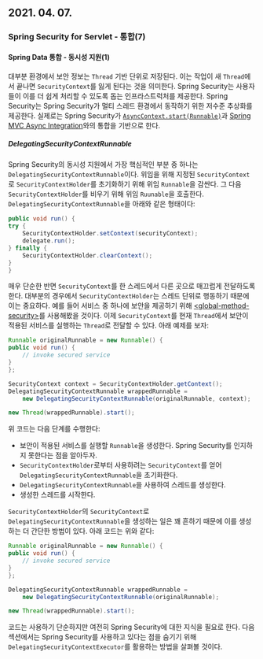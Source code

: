 ## 2021. 04. 07.

### Spring Security for Servlet - 통합(7)

#### Spring Data 통합 - 동시성 지원(1)

대부분 환경에서 보안 정보는 `Thread` 기반 단위로 저장된다. 이는 작업이 새 `Thread`에서 끝나면 `SecurityContext`를 잃게 된다는 것을 의미한다. Spring Security는 사용자들이 이를 더 쉽게 처리할 수 있도록 돕는 인프라스트럭처를 제공한다. Spring Security는 Spring Security가 멀티 스레드 환경에서 동작하기 위한 저수준 추상화를 제공한다. 실제로는 Spring Security가 [`AsyncContext.start(Runnable)`][servletapi-start-runnable]과 [Spring MVC Async Integration][mvc-async]와의 통합을 기반으로 한다.

##### DelegatingSecurityContextRunnable

Spring Security의 동시성 지원에서 가장 핵심적인 부분 중 하나는 `DelegatingSecurityContextRunnable`이다. 위임을 위해 지정된 `SecurityContext`로 `SecurityContextHolder`를 초기화하기 위해 위임 `Runnable`을 감싼다. 그 다음 `SecurityContextHolder`를 비우기 위해 위임 `Ruunable`을 호출한다. `DelegatingSecurityContextRunnable`을 아래와 같은 형태이다:

```java
public void run() {
try {
    SecurityContextHolder.setContext(securityContext);
    delegate.run();
} finally {
    SecurityContextHolder.clearContext();
}
}
```

매우 단순한 반면 `SecurityContext`를 한 스레드에서 다른 곳으로 매끄럽게 전달하도록 한다. 대부분의 경우에서 `SecurityContextHolder`는 스레드 단위로 행동하기 때문에 이는 중요하다. 예를 들어 서비스 중 하나에 보안을 제공하기 위해 [&lt;global-method-security&gt;][global-method-security]를 사용해봤을 것이다. 이제 `SecurityContext`를 현재 `Thread`에서 보안이 적용된 서비스를 실행하는 `Thread`로 전달할 수 있다. 아래 예제를 보자:

```java
Runnable originalRunnable = new Runnable() {
public void run() {
    // invoke secured service
}
};

SecurityContext context = SecurityContextHolder.getContext();
DelegatingSecurityContextRunnable wrappedRunnable =
    new DelegatingSecurityContextRunnable(originalRunnable, context);

new Thread(wrappedRunnable).start();
```

위 코드는 다음 단계를 수행한다:

* 보안이 적용된 서비스를 실행할 `Runnable`을 생성한다. Spring Security를 인지하지 못한다는 점을 알아두자. 
* `SecurityContextHolder`로부터 사용하려는 `SecurityContext`를 얻어 `DelegatingSecurityContextRunnable`을 초기화한다.
* `DelegatingSecurityContextRunnable`을 사용하여 스레드를 생성한다.
* 생성한 스레드를 시작한다.

`SecurityContextHolder`의 `SecurityContext`로 `DelegatingSecurityContextRunnable`을 생성하는 일은 꽤 흔하기 때문에 이를 생성하는 더 간단한 방법이 있다. 아래 코드는 위와 같다:

```java
Runnable originalRunnable = new Runnable() {
public void run() {
    // invoke secured service
}
};

DelegatingSecurityContextRunnable wrappedRunnable =
    new DelegatingSecurityContextRunnable(originalRunnable);

new Thread(wrappedRunnable).start();
```

코드는 사용하기 단순하지만 여전히 Spring Security에 대한 지식을 필요로 한다. 다음 섹션에서는 Spring Security를 사용하고 있다는 점을 숨기기 위해 `DelegatingSecurityContextExecutor`를 활용하는 방법을 살펴볼 것이다.









[servletapi-start-runnable]: https://docs.spring.io/spring-security/site/docs/5.4.1/reference/html5/#servletapi-start-runnable
[mvc-async]: https://docs.spring.io/spring-security/site/docs/5.4.1/reference/html5/#mvc-async
[global-method-security]: https://docs.spring.io/spring-security/site/docs/5.4.1/reference/html5/#nsa-global-method-security